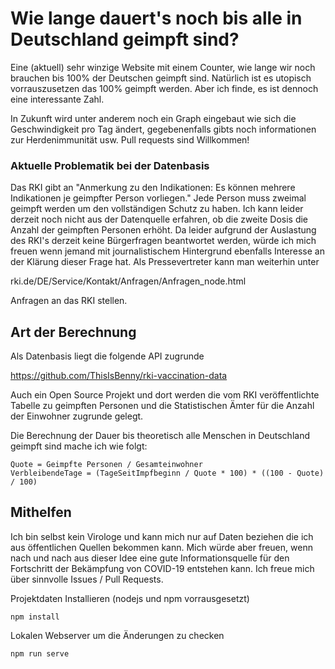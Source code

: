 # Wie lange dauert's noch bis alle in Deutschland geimpft sind?
Eine (aktuell) sehr winzige Website mit einem Counter, wie lange wir noch brauchen bis 100% der Deutschen geimpft sind.
Natürlich ist es utopisch vorrauszusetzen das 100% geimpft werden. Aber ich finde, es ist dennoch eine interessante Zahl.

In Zukunft wird unter anderem noch ein Graph eingebaut wie sich die Geschwindigkeit pro Tag ändert, gegebenenfalls gibts noch informationen zur Herdenimmunität usw. Pull requests sind Willkommen!

### Aktuelle Problematik bei der Datenbasis
Das RKI gibt an "Anmerkung zu den Indikationen: Es können mehrere Indikationen je geimpfter Person vorliegen."
Jede Person muss zweimal geimpft werden um den vollständigen Schutz zu haben. Ich kann leider derzeit noch nicht aus der Datenquelle erfahren, ob die zweite Dosis die Anzahl der geimpften Personen erhöht.
Da leider aufgrund der Auslastung des RKI's derzeit keine Bürgerfragen beantwortet werden, würde ich mich freuen wenn jemand mit journalistischem Hintergrund ebenfalls Interesse an der Klärung dieser Frage hat. Als Pressevertreter kann man weiterhin unter

rki.de/DE/Service/Kontakt/Anfragen/Anfragen_node.html

Anfragen an das RKI stellen.

## Art der Berechnung
Als Datenbasis liegt die folgende API zugrunde

https://github.com/ThisIsBenny/rki-vaccination-data

Auch ein Open Source Projekt und dort werden die vom RKI veröffentlichte Tabelle zu geimpften Personen und die Statistischen Ämter für die Anzahl der Einwohner zugrunde gelegt.

Die Berechnung der Dauer bis theoretisch alle Menschen in Deutschland geimpft sind mache ich wie folgt:

```
Quote = Geimpfte Personen / Gesamteinwohner
VerbleibendeTage = (TageSeitImpfbeginn / Quote * 100) * ((100 - Quote) / 100)
``` 

## Mithelfen
Ich bin selbst kein Virologe und kann mich nur auf Daten beziehen die ich aus öffentlichen Quellen bekommen kann. Mich würde aber freuen, wenn nach und nach aus dieser Idee eine gute Informationsquelle für den Fortschritt der Bekämpfung von COVID-19 entstehen kann. Ich freue mich über sinnvolle Issues / Pull Requests.

Projektdaten Installieren (nodejs und npm vorrausgesetzt)
```
npm install
```

Lokalen Webserver um die Änderungen zu checken
```
npm run serve
```